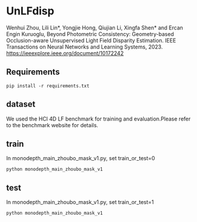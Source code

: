 # UnLFdisp

Wenhui Zhou, Lili Lin*, Yongjie Hong, Qiujian Li, Xingfa Shen* and Ercan Engin Kuruoglu, Beyond Photometric Consistency: Geometry-based Occlusion-aware Unsupervised Light Field Disparity Estimation. IEEE Transactions on Neural Networks and Learning Systems, 2023. https://ieeexplore.ieee.org/document/10172242 

## Requirements

```
pip install -r requirements.txt
```



## dataset

We used the HCI 4D LF benchmark for training and evaluation.Please refer to the benchmark website for details.

## train

In monodepth_main_zhoubo_mask_v1.py, set train_or_test=0

```
python monodepth_main_zhoubo_mask_v1
```

## test

In monodepth_main_zhoubo_mask_v1.py, set train_or_test=1

```
python monodepth_main_zhoubo_mask_v1
```


